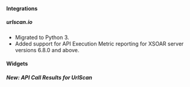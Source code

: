 #### Integrations
##### urlscan.io
- Migrated to Python 3.
- Added support for API Execution Metric reporting for XSOAR server versions 6.8.0 and above.

#### Widgets
##### New: API Call Results for UrlScan